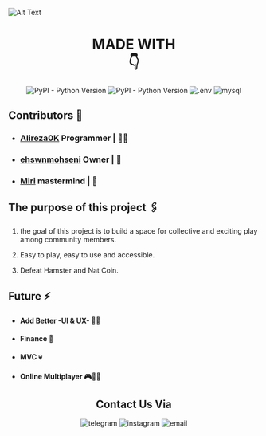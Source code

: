![Alt Text](https://media2.giphy.com/media/v1.Y2lkPTc5MGI3NjExOXVsNnRkZ2l5NmlxcjQ4OTlpYThzc3J3ZnZieDV6bHhkcTQwM2Z2dSZlcD12MV9pbnRlcm5hbF9naWZfYnlfaWQmY3Q9cw/c3q3zSXa3Or5JLy8hW/giphy.gif)

<center>

<h1> MADE WITH <br> 👇</h1>

</center>
<center>

![PyPI - Python Version](https://img.shields.io/pypi/pyversions/Telethon?style=for-the-badge&logo=python)
![PyPI - Python Version](https://img.shields.io/badge/Telethon-1.36.0-blue?style=for-the-badge&logo=telegram)
![.env](https://img.shields.io/badge/ENV-0.1.0-yellow?style=for-the-badge&logo=dotenv)
![mysql](https://img.shields.io/badge/mysql-8.0.24-orange?style=for-the-badge&logo=mysql)

</center>

## Contributors 👺
- ### [Alireza0K](https://github.com/Alireza0K/) Programmer | 👨‍💻
- ### [ehswnmohseni](https://github.com/ehswnmohseni) Owner | 🤴
- ### [Miri](https://t.me/Amirreza1383_ss) mastermind | 🧠

## The purpose of this project 🖇️
1. the goal of this project is to build a space for collective and exciting play among community members.

2. Easy to play, easy to use and accessible.

3. Defeat Hamster and Nat Coin.

## Future ⚡️
- #### Add Better -UI & UX- 😶‍🌫️
- #### Finance 💸
- #### MVC 💀
- #### Online Multiplayer 🎮👨‍💻


<center>

## Contact Us Via

![telegram](https://img.shields.io/badge/telegram-black?style=for-the-badge&logo=telegram&link=https://t.me/ehsanmohseni_ir)
![instagram](https://img.shields.io/badge/instagram-black?style=for-the-badge&logo=instagram&link=https://www.instagram.com/alirez0k?igsh=MWExNWVoYWJ0OXU4)
![email](https://img.shields.io/badge/email-black?style=for-the-badge&logo=gmail&link=ehswnmohseni.ir@gmail.com)

</center>